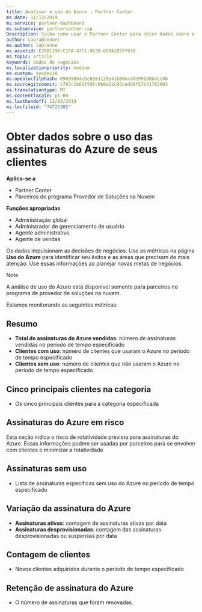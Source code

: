 ```yaml
---
title: Analisar o uso do Azure | Partner Center
ms.date: 11/13/2019
ms.service: partner-dashboard
ms.subservice: partnercenter-csp
Description: Saiba como usar o Partner Center para obter dados sobre o uso de assinaturas do Azure de seus clientes.
author: LauraBrenner
ms.author: labrenne
ms.assetid: E7081190-C1FA-47C1-963B-6EBA1B33703B
ms.topic: article
keywords: dados de negócios
ms.localizationpriority: medium
ms.custom: seodec18
ms.openlocfilehash: 096996b4ebc6953125e41b80ecd0e991d0bdec86
ms.sourcegitcommit: c793c1b61f50fc0b0a12c95cedd9f57b31703093
ms.translationtype: MT
ms.contentlocale: pt-BR
ms.lasthandoff: 12/03/2019
ms.locfileid: "74722385"
---
```

# <a name="get-data-about-the-usage-of-your-customers-azure-subscriptions"></a>Obter dados sobre o uso das assinaturas do Azure de seus clientes

**Aplica-se a**

- Partner Center
- Parceiros do programa Provedor de Soluções na Nuvem

**Funções apropriadas**

- Administração global
- Administrador de gerenciamento de usuário
- Agente administrativo
- Agente de vendas

Os dados impulsionam as decisões de negócios. Use as métricas na página **Uso do Azure** para identificar seu êxitos e as áreas que precisam de mais atenção. Use essas informações ao planejar novas metas de negócios.

> [!NOTE]
> A análise de uso do Azure está disponível somente para parceiros no programa de provedor de soluções na nuvem.

Estamos monitorando as seguintes métricas:

## <a name="summary"></a>Resumo

- **Total de assinaturas do Azure vendidas**: número de assinaturas vendidas no período de tempo especificado  
- **Clientes com uso**: número de clientes que usaram o Azure no período de tempo especificado  
- **Clientes sem uso**: número de clientes que não usaram o Azure no período de tempo especificado  

## <a name="top-5-customers-in-category"></a>Cinco principais clientes na categoria

- Os cinco principais clientes para a categoria especificada  

## <a name="azure-subscriptions-at-risk"></a>Assinaturas do Azure em risco

Esta seção indica o risco de rotatividade prevista para assinaturas do Azure. Essas informações podem ser usadas por parceiros para se envolver com clientes e minimizar a rotatividade

## <a name="subscriptions-without-usage"></a>Assinaturas sem uso

- Lista de assinaturas específicas sem uso do Azure no período de tempo especificado  

## <a name="azure-subscription-churn"></a>Variação da assinatura do Azure

- **Assinaturas ativas**: contagem de assinaturas ativas por data  
- **Assinaturas desprovisionadas**: contagem das assinaturas desprovisionadas ou suspensas por data  

## <a name="customer-count"></a>Contagem de clientes

- Novos clientes adquiridos durante o período de tempo especificado  

## <a name="azure-subscription-retention"></a>Retenção de assinatura do Azure

- O número de assinaturas que foram renovadas.
